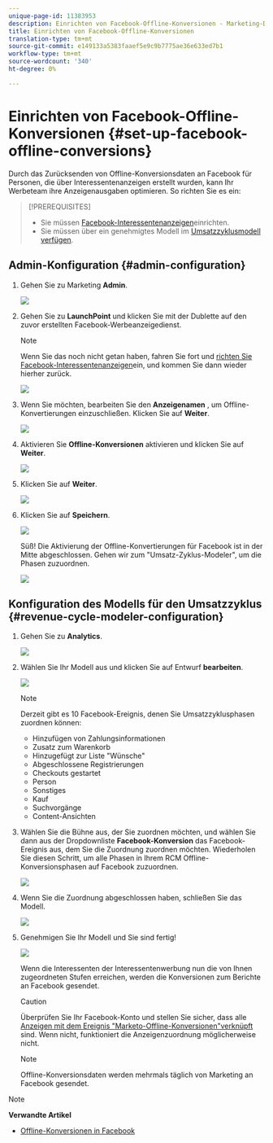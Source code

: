```yaml
---
unique-page-id: 11383953
description: Einrichten von Facebook-Offline-Konversionen - Marketing-Dokumente - Produktdokumentation
title: Einrichten von Facebook-Offline-Konversionen
translation-type: tm+mt
source-git-commit: e149133a5383faaef5e9c9b7775ae36e633ed7b1
workflow-type: tm+mt
source-wordcount: '340'
ht-degree: 0%

---
```



# Einrichten von Facebook-Offline-Konversionen {#set-up-facebook-offline-conversions}

Durch das Zurücksenden von Offline-Konversionsdaten an Facebook für Personen, die über Interessentenanzeigen erstellt wurden, kann Ihr Werbeteam ihre Anzeigenausgaben optimieren. So richten Sie es ein:

>[!PREREQUISITES]
>
>* Sie müssen [Facebook-Interessentenanzeigen](set-up-facebook-lead-ads.md)einrichten.
>* Sie müssen über ein genehmigtes Modell im [Umsatzzyklusmodell verfügen](http://docs.marketo.com/display/docs/revenue+cycle+models).

>



## Admin-Konfiguration {#admin-configuration}

1. Gehen Sie zu Marketing **Admin**.

   ![](assets/image2016-11-29-13-3a8-3a45.png)

1. Gehen Sie zu **LaunchPoint** und klicken Sie mit der Dublette auf den zuvor erstellten Facebook-Werbeanzeigedienst.

   >[!NOTE]
   >
   >Wenn Sie das noch nicht getan haben, fahren Sie fort und [richten Sie Facebook-Interessentenanzeigen](set-up-facebook-lead-ads.md)ein, und kommen Sie dann wieder hierher zurück.

   ![](assets/image2016-11-29-13-3a10-3a43.png)

1. Wenn Sie möchten, bearbeiten Sie den **Anzeigenamen** , um Offline-Konvertierungen einzuschließen. Klicken Sie auf **Weiter**.

   ![](assets/image2016-11-29-13-3a12-3a19.png)

1. Aktivieren Sie **Offline-Konversionen** aktivieren und klicken Sie auf **Weiter**.

   ![](assets/image2016-11-29-13-3a13-3a32.png)

1. Klicken Sie auf **Weiter**.

   ![](assets/image2016-11-29-13-3a14-3a17.png)

1. Klicken Sie auf **Speichern**.

   ![](assets/image2016-11-29-13-3a14-3a52.png)

   Süß! Die Aktivierung der Offline-Konvertierungen für Facebook ist in der Mitte abgeschlossen. Gehen wir zum &quot;Umsatz-Zyklus-Modeler&quot;, um die Phasen zuzuordnen.

   ![](assets/image2016-11-29-13-3a16-3a55.png)

## Konfiguration des Modells für den Umsatzzyklus {#revenue-cycle-modeler-configuration}

1. Gehen Sie zu **Analytics**.

   ![](assets/image2016-11-29-13-3a29-3a23.png)

1. Wählen Sie Ihr Modell aus und klicken Sie auf Entwurf **bearbeiten**.

   ![](assets/image2016-11-29-13-3a31-3a6.png)

   >[!NOTE]
   >
   >Derzeit gibt es 10 Facebook-Ereignis, denen Sie Umsatzzyklusphasen zuordnen können:
   >
   >    
   >    
   >    * Hinzufügen von Zahlungsinformationen
   >    * Zusatz zum Warenkorb
   >    * Hinzugefügt zur Liste &quot;Wünsche&quot;
   >    * Abgeschlossene Registrierungen
   >    * Checkouts gestartet
   >    * Person
   >    * Sonstiges
   >    * Kauf
   >    * Suchvorgänge
   >    * Content-Ansichten


1. Wählen Sie die Bühne aus, der Sie zuordnen möchten, und wählen Sie dann aus der Dropdownliste **Facebook-Konversion** das Facebook-Ereignis aus, dem Sie die Zuordnung zuordnen möchten. Wiederholen Sie diesen Schritt, um alle Phasen in Ihrem RCM Offline-Konversionsphasen auf Facebook zuzuordnen.

   ![](assets/1-1.png)

1. Wenn Sie die Zuordnung abgeschlossen haben, schließen Sie das Modell.

   ![](assets/2.png)

1. Genehmigen Sie Ihr Modell und Sie sind fertig!

   ![](assets/image2016-11-29-15-3a6-3a30.png)

   Wenn die Interessenten der Interessentenwerbung nun die von Ihnen zugeordneten Stufen erreichen, werden die Konversionen zum Berichte an Facebook gesendet.

   >[!CAUTION]
   >
   >Überprüfen Sie Ihr Facebook-Konto und stellen Sie sicher, dass alle [Anzeigen mit dem Ereignis &quot;Marketo-Offline-Konversionen&quot;verknüpft](https://www.facebook.com/business/url/?href=%2Fbusiness%2Fhelp%2Fwww%2F1776828022605281&amp;cmsid&amp;creative=link&amp;creative_detail=advertiser-help-center&amp;create_type&amp;destination_cms_id&amp;orig_http_referrer) sind. Wenn nicht, funktioniert die Anzeigenzuordnung möglicherweise nicht.

   >[!NOTE]
   >
   >Offline-Konversionsdaten werden mehrmals täglich von Marketing an Facebook gesendet.

>[!NOTE]
>
>**Verwandte Artikel**
>
>* [Offline-Konversionen in Facebook](understanding-facebook-offline-conversions.md)

>



